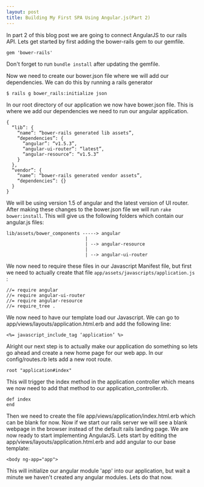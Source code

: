 ```yaml
---
layout: post
title: Building My First SPA Using Angular.js(Part 2)
---
```


In part 2 of this blog post we are going to connect AngularJS to our rails API. Lets get started by first adding the bower-rails gem to our gemfile.

```
gem 'bower-rails'
```

Don't forget to run `bundle install` after updating the gemfile. 

Now we need to create our bower.json file where we will add our dependencies. We can do this by running a rails generator 

```
$ rails g bower_rails:initialize json
```

In our root directory of our application we now have bower.json file. This is where we add our dependencies we need to run our angular application. 

```
{
  “lib”: {
    “name”: “bower-rails generated lib assets”,
    “dependencies”: {
      “angular”: “v1.5.3”,
      “angular-ui-router”: “latest”,
      “angular-resource”: “v1.5.3”
    }
  },
  “vendor”: {
    “name”: “bower-rails generated vendor assets”,
    “dependencies”: {}
  }
}
```

We will be using version 1.5 of angular and the latest version of UI router. After making these changes to the bower.json file we will run `rake bower:install`. This will give us the following folders which contain our angular.js files:

```
lib/assets/bower_components -----> angular
                             |
                             | --> angular-resource
                             |
                             | --> angular-ui-router
```

We now need to require these files in our Javascript Manifest file, but first we need to actually create that file `app/assets/javascripts/application.js` : 

```
//= require angular
//= require angular-ui-router
//= require angular-resource
//= require_tree .
```

We now need to have our template load our Javascript. We can go to app/views/layouts/application.html.erb and add the following line:

```
<%= javascript_include_tag ‘application’ %> 
```

Alright our next step is to actually make our application do something so lets go ahead and create a new home page for our web app. In our config/routes.rb lets add a new root route. 

```
root "application#index"
```

This will trigger the index method in the application controller which means we now need to add that method to our application_controller.rb. 

```
def index
end
```

Then we need to create the file app/views/application/index.html.erb which can be blank for now. Now if we start our rails server we will see a blank webpage in the browser instead of the default rails landing page. We are now ready to start implementing AngularJS. Lets start by editing the app/views/layouts/application.html.erb and add angular to our base template:

```
<body ng-app="app">
```

This will initialize our angular module 'app' into our application, but wait a minute we haven't created any angular modules. Lets do that now. 






